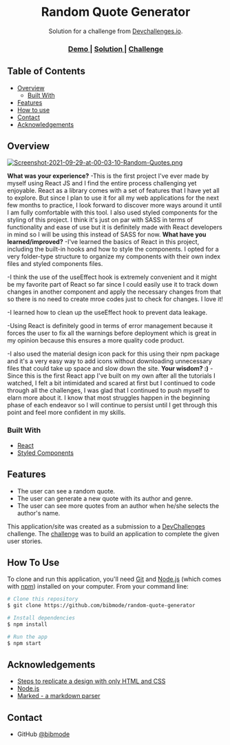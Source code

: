 <!-- Please update value in the {}  -->

<h1 align="center">Random Quote Generator</h1>

<div align="center">
   Solution for a challenge from  <a href="http://devchallenges.io" target="_blank">Devchallenges.io</a>.
</div>

<div align="center">
  <h3>
    <a href="https://gen-randomquotes.netlify.app/">
      Demo
    </a>
    <span> | </span>
    <a href="https://devchallenges.io/solutions/G5AXCwCoZuczouGtXYmL">
      Solution
    </a>
    <span> | </span>
    <a href="https://devchallenges.io/challenges/8Y3J4ucAMQpSnYTwwWW8">
      Challenge
    </a>
  </h3>
</div>

<!-- TABLE OF CONTENTS -->

## Table of Contents

- [Overview](#overview)
  - [Built With](#built-with)
- [Features](#features)
- [How to use](#how-to-use)
- [Contact](#contact)
- [Acknowledgements](#acknowledgements)

<!-- OVERVIEW -->

## Overview

[![Screenshot-2021-09-29-at-00-03-10-Random-Quotes.png](https://i.postimg.cc/MKGbPDmr/Screenshot-2021-09-29-at-00-03-10-Random-Quotes.png)](https://postimg.cc/NLWHLRV1)

**What was your experience?**
-This is the first project I've ever made by myself using React JS and I find the entire process challenging yet enjoyable. React as a library comes with a set of features that I have yet all to explore. But since I plan to use it for all my web applications for the next few months to practice, I look forward to discover more ways around it until I am fully comfortable with this tool. I also used styled components for the styling of this project. I think it's just on par with SASS in terms of functionality and ease of use but it is definitely made with React developers in mind so I will be using this instead of SASS for now.
**What have you learned/improved?**
-I've learned the basics of React in this project, including the built-in hooks and how to style the components. I opted for a very folder-type structure to organize my components with their own index files and styled components files. 

-I think the use of the useEffect hook is extremely convenient and it might be my favorite part of React so far since I could easily use it to track down changes in another component and apply the necessary changes from that so there is no need to create mroe codes just to check for changes. I love it!

-I learned how to clean up the useEffect hook to prevent data leakage. 

-Using React is definitely good in terms of error management because it forces the user to fix all the warnings before deployment which is great in my opinion because this ensures a more quality code product.

-I also used the material design icon pack for this using their npm package and it's a very easy way to add icons without downloading unnecessary files that could take up space and slow down the site.
**Your wisdom? :)**
-Since this is the first React app I've built on my own after all the tutorials I watched, I felt a bit intimidated and scared at first but I continued to code through all the challenges, I was glad that I continued to push myself to elarn more about it. I know that most struggles happen in the beginning phase of each endeavor so I will continue to persist until I get through this point and feel more confident in my skills.

### Built With

- [React](https://reactjs.org/)
- [Styled Components](https://styled-components.com/)

## Features

<!-- List the features of your application or follow the template. Don't share the figma file here :) -->
- The user can see a random quote.
- The user can generate a new quote with its author and genre.
- The user can see more quotes from an author when he/she selects the author's name.

This application/site was created as a submission to a [DevChallenges](https://devchallenges.io/challenges) challenge. The [challenge](https://devchallenges.io/challenges/8Y3J4ucAMQpSnYTwwWW8) was to build an application to complete the given user stories.


## How To Use

<!-- For example: -->

To clone and run this application, you'll need [Git](https://git-scm.com) and [Node.js](https://nodejs.org/en/download/) (which comes with [npm](http://npmjs.com)) installed on your computer. From your command line:

```bash
# Clone this repository
$ git clone https://github.com/bibmode/random-quote-generator

# Install dependencies
$ npm install

# Run the app
$ npm start
```

## Acknowledgements

<!-- This section should list any articles or add-ons/plugins that helps you to complete the project. This is optional but it will help you in the future. For example: -->

- [Steps to replicate a design with only HTML and CSS](https://devchallenges-blogs.web.app/how-to-replicate-design/)
- [Node.js](https://nodejs.org/)
- [Marked - a markdown parser](https://github.com/chjj/marked)

## Contact

- GitHub [@bibmode](https://{github.com/bibmode})
